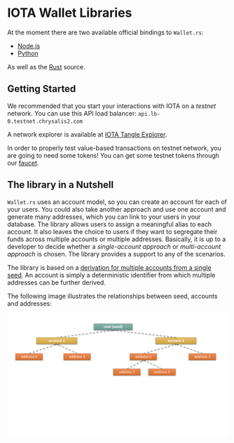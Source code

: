 # IOTA Wallet Libraries

At the moment there are two available official bindings to `Wallet.rs`:
- [Node.js](nodejs/README.md) 
- [Python](python/README.md)

As well as the [Rust](rust/README.md) source.

## Getting Started
We recommended that you start your interactions with IOTA on a _testnet_ network.  You can use this API load balancer: `api.lb-0.testnet.chrysalis2.com`  

A network explorer is available at [IOTA Tangle Explorer](https://explorer.iota.org/testnet).

In order to properly test value-based transactions on testnet network, you are going to need some tokens! You can get some testnet tokens through our [faucet](https://faucet.testnet.chrysalis2.com/).

## The library in a Nutshell
`Wallet.rs` uses an account model, so you can create an account for each of your users. You could also take another approach and use one account and generate many addresses, which you can link to your users in your database. The library allows users to assign a meaningful alias to each account. It also leaves the choice to users if they want to segregate their funds across multiple accounts or multiple addresses. Basically, it is up to a developer to decide whether a _single-account approach_ or _multi-account approach_ is chosen. The library provides a support to any of the scenarios.

The library is based on a [derivation for multiple accounts from a single seed](https://chrysalis.docs.iota.org/guides/dev_guide.html#addresskey-space). An account is simply a deterministic identifier from which multiple addresses can be further derived. 

The following image illustrates the relationships between seed, accounts and addresses:

![Seed, accounts and Addresses](../../static/img/libraries/accounts_addresses.svg)

